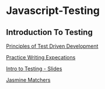 # Javascript-Testing

## Introduction To Testing

[Principles of Test Driven Development](https://chromatichq.com/blog/principles-testdriven-development)

[Practice Writing Expecations](https://github.com/jniziol/Javascript-Testing/blob/master/expectationsPractice.md)

[Intro to Testing - Slides](https://www.teaching-materials.org/jasmine/#/)

[Jasmine Matchers](https://jasmine.github.io/api/2.6/matchers.html)
